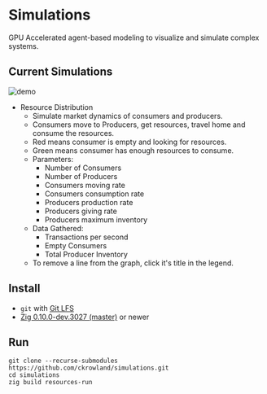 # Simulations
GPU Accelerated agent-based modeling to visualize and simulate complex systems.

## Current Simulations
![demo](gh_demo.gif)

- Resource Distribution
  - Simulate market dynamics of consumers and producers.
  - Consumers move to Producers, get resources, travel home and consume the resources.
  - Red means consumer is empty and looking for resources.
  - Green means consumer has enough resources to consume.
  - Parameters:
    - Number of Consumers
    - Number of Producers
    - Consumers moving rate
    - Consumers consumption rate
    - Producers production rate
    - Producers giving rate
    - Producers maximum inventory
  - Data Gathered:
    - Transactions per second
    - Empty Consumers
    - Total Producer Inventory
  - To remove a line from the graph, click it's title in the legend.



## Install
- `git` with [Git LFS](https://git-lfs.github.com/)
- [Zig 0.10.0-dev.3027 (master)](https://ziglang.org/download/) or newer

## Run
```
git clone --recurse-submodules https://github.com/ckrowland/simulations.git
cd simulations
zig build resources-run
```
